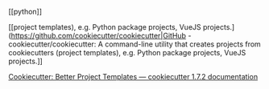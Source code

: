 [[python]]

[[project templates), e.g. Python package projects, VueJS projects.](https://github.com/cookiecutter/cookiecutter|GitHub - cookiecutter/cookiecutter: A command-line utility that creates projects from cookiecutters (project templates), e.g. Python package projects, VueJS projects.]]

[Cookiecutter: Better Project Templates — cookiecutter 1.7.2 documentation](https://cookiecutter.readthedocs.io/en/1.7.2/)